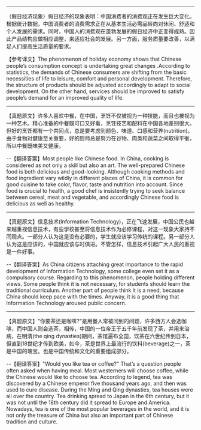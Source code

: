 ----

（假日经济现象）假日经济的现象表明：中国消费者的消费观正在发生巨大变化。根据统计数据，中国消费者的消费需求正在从基本生活必需品转向对休闲、舒适和个人发展的需求。同时，中国人的消费观在蓬勃发展的假日经济中正变得成熟。因此产品结构应做相应调整，来适应社会的发展。另一方面，服务质量要改善，以满足人们提高生活质量的要求。 

【参考译文】The phenomenon of holiday economy shows that Chinese people’s consumption concept is undertaking great changes .According to statistics, the demands of Chinese consumers are shifting from the basic necessities of life to leisure, comfort and personal development. Therefore, the structure of products should be adjusted accordingly to adapt to social development. On the other hand, services should be improved to satisfy people’s demand for an improved quality of life.

----

【真题原文】许多人喜欢中餐，在中国，烹饪不仅被视为一种技能，而且也被视为一种艺术。精心准备的中餐既可口又好看，烹饪技艺和配料在中国各地差别很大。但好的烹饪都有一个共同点，总是要考虑到颜色、味道、口感和营养(nutrition)。由于食物对健康至关重要，好的厨师总是努力在谷物、肉类和蔬菜之间取得平衡，所以中餐既味美又健康。

--【翻译答案】Most people like Chinese food. In China, cooking is considered as not only a skill but also an art. The well-prepared Chinese food is both delicious and good-looking. Although cooking methods and food ingredient vary wildly in different places of China, it is common for good cuisine to take color, flavor, taste and nutrition into account. Since food is crucial to health, a good chef is insistently trying to seek balance between cereal, meat and vegetable, and accordingly Chinese food is delicious as well as healthy.

----

【真题原文】信息技术(Information Technology)，正在飞速发展，中国公民也越来越重视信息技术，有些学校甚至将信息技术作为必修课程，对这一现象大家持不同观点。一部分人认为这是没有必要的，学生就应该学习传统的课程。另一部分人认为这是应该的，中国就应该与时俱进。不管怎样，信息技术引起广大人民的重视是一件好事。

--【翻译答案】As China citizens attaching great importance to the rapid development of Information Technology, some college even set it as a compulsory course. Regarding to this phenomenon, people holding different views. Some people think it is not necessary, for students should learn the traditional curriculum. Another part of people think it is a need, because China should keep pace with the times. Anyway, it is a good thing that Information Technology aroused public concern.

----

【真题原文】"你要茶还是咖啡?"是用餐人常被问到的问题，许多西方人会选咖啡，而中国人则会选茶，相传，中国的一位帝王于五千年前发现了茶，并用来治病，在明清(the qing dynasties)期间，茶馆遍布全国，饮茶在六世纪传到日本，但直到18世纪才传到欧美，如今，茶是世界上最流行的饮料(beverage)之一，茶是中国的瑰宝。也是中国传统和文化的重要组成部分。

--【翻译答案】"Would you like tea or coffee?" That’s a question people often asked when having meal. Most westerners will choose coffee, while the Chinese would like to choose tea. According to legend, tea was discovered by a Chinese emperor five thousand years ago, and then was used to cure disease. During the Ming and Qing dynasties, tea houses were all over the country. Tea drinking spread to Japan in the 6th century, but it was not until the 18th century did it spread to Europe and America. Nowadays, tea is one of the most popular beverages in the world, and it is not only the treasure of China but also an important part of Chinese tradition and culture.